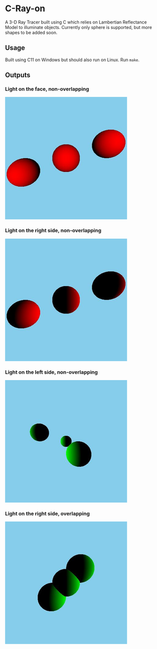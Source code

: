 # C-Ray-on
A 3-D Ray Tracer built using C which relies on Lambertian Reflectance Model to illuminate objects.
Currently only sphere is supported, but more shapes to be added soon.

## Usage
Built using C11 on Windows but should also run on Linux.
Run `make`.

## Outputs
### Light on the face, non-overlapping
<img src="assets/forwardfacingnonoverlapping.jpg" width="400" height="400">

### Light on the right side, non-overlapping
<img src="assets/lighttotherightnonoverlapping.jpg" width="400" height="400">

### Light on the left side, non-overlapping
<img src="assets/lighttotheleftnonoverlapping.jpg" width="400" height="400">

### Light on the right side, overlapping
<img src="assets/lighttotherightoverlapping.jpg" width="400" height="400">


